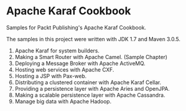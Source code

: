 Apache Karaf Cookbook
=====================

Samples for Packt Publishing's Apache Karaf Cookbook.

The samples in this project were written with JDK 1.7 and Maven 3.0.5.

1. Apache Karaf for system builders.
2. Making a Smart Router with Apache Camel. (Sample Chapter) 
3. Deploying a Message Broker with Apache ActiveMQ. 
4. Hosting web services with Apache CXF.  
5. Hosting a JSP with Pax-web.  
6. Distributing a clustered container with Apache Karaf Cellar.  
7. Providing a persistence layer with Apache Aries and OpenJPA.  
8. Making a scalable persistence layer with Apache Cassandra. 
9. Manage big data with Apache Hadoop. 
